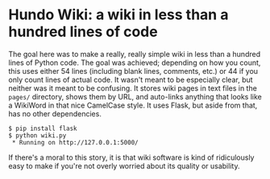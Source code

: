 # Hundo Wiki: a wiki in less than a hundred lines of code

The goal here was to make a really, really simple wiki in less than a hundred lines of Python code. The goal was achieved; depending on how you count, this uses either 54 lines (including blank lines, comments, etc.) or 44 if you only count lines of actual code. It wasn't meant to be especially clear, but neither was it meant to be confusing. It stores wiki pages in text files in the `pages/` directory, shows them by URL, and auto-links anything that looks like a WikiWord in that nice CamelCase style. It uses Flask, but aside from that, has no other dependencies.

    $ pip install flask
    $ python wiki.py
     * Running on http://127.0.0.1:5000/

If there's a moral to this story, it is that wiki software is kind of ridiculously easy to make if you're not overly worried about its quality or usability.
